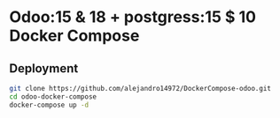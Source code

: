 # Odoo:15 & 18 + postgress:15 $ 10 Docker Compose

## Deployment
```bash
git clone https://github.com/alejandro14972/DockerCompose-odoo.git
cd odoo-docker-compose
docker-compose up -d
```
